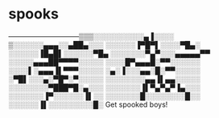 # spooks
——————————▒▒▒░░░░░░░░░░▄▐░░░░ ▒░░░░░░▄▄▄░░▄██▄░░░ ░░░░░░▐▀█▀▌░░░░▀█▄░ ░░░░░░▐█▄█▌░░░░░░▀█▄ ░░░░░░░▀▄▀░░░▄▄▄▄▄▀▀ ░░░░░▄▄▄██▀▀▀▀░░░░░ ░░░░█▀▄▄▄█░▀▀░░░░░░ ░░░░▌░▄▄▄▐▌▀▀▀░░░░░ ░▄░▐░░░▄▄░█░▀▀░░░░░ ░▀█▌░░░▄░▀█▀░▀░░░░░ ░░░░░░░░▄▄▐▌▄▄░░░░░ ░░░░░░░░▀███▀█░▄░░░ ░░░░░░░▐▌▀▄▀▄▀▐▄░░░ ░░░░░░░▐▀░░░░░░▐▌░░ ░░░░░░░█░░░░░░░░█░░ ░░░░░░▐▌░░░░░░░░░█░ 
Get spooked boys!
